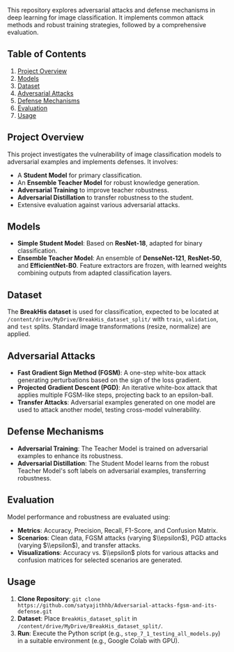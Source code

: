 This repository explores adversarial attacks and defense mechanisms in deep learning for image classification. It implements common attack methods and robust training strategies, followed by a comprehensive evaluation.

## Table of Contents

1.  [Project Overview](https://www.google.com/search?q=%23project-overview)
2.  [Models](https://www.google.com/search?q=%23models)
3.  [Dataset](https://www.google.com/search?q=%23dataset)
4.  [Adversarial Attacks](https://www.google.com/search?q=%23adversarial-attacks)
5.  [Defense Mechanisms](https://www.google.com/search?q=%23defense-mechanisms)
6.  [Evaluation](https://www.google.com/search?q=%23evaluation)
7.  [Usage](https://www.google.com/search?q=%23usage)

## Project Overview

This project investigates the vulnerability of image classification models to adversarial examples and implements defenses. It involves:

  * A **Student Model** for primary classification.
  * An **Ensemble Teacher Model** for robust knowledge generation.
  * **Adversarial Training** to improve teacher robustness.
  * **Adversarial Distillation** to transfer robustness to the student.
  * Extensive evaluation against various adversarial attacks.

## Models

  * **Simple Student Model**: Based on **ResNet-18**, adapted for binary classification.
  * **Ensemble Teacher Model**: An ensemble of **DenseNet-121**, **ResNet-50**, and **EfficientNet-B0**. Feature extractors are frozen, with learned weights combining outputs from adapted classification layers.

## Dataset

The **BreakHis dataset** is used for classification, expected to be located at `/content/drive/MyDrive/BreakHis_dataset_split/` with `train`, `validation`, and `test` splits. Standard image transformations (resize, normalize) are applied.

## Adversarial Attacks

  * **Fast Gradient Sign Method (FGSM)**: A one-step white-box attack generating perturbations based on the sign of the loss gradient.
  * **Projected Gradient Descent (PGD)**: An iterative white-box attack that applies multiple FGSM-like steps, projecting back to an epsilon-ball.
  * **Transfer Attacks**: Adversarial examples generated on one model are used to attack another model, testing cross-model vulnerability.

## Defense Mechanisms

  * **Adversarial Training**: The Teacher Model is trained on adversarial examples to enhance its robustness.
  * **Adversarial Distillation**: The Student Model learns from the robust Teacher Model's soft labels on adversarial examples, transferring robustness.

## Evaluation

Model performance and robustness are evaluated using:

  * **Metrics**: Accuracy, Precision, Recall, F1-Score, and Confusion Matrix.
  * **Scenarios**: Clean data, FGSM attacks (varying $\\epsilon$), PGD attacks (varying $\\epsilon$), and transfer attacks.
  * **Visualizations**: Accuracy vs. $\\epsilon$ plots for various attacks and confusion matrices for selected scenarios are generated.

## Usage

1.  **Clone Repository**: `git clone https://github.com/satyajithhb/Adversarial-attacks-fgsm-and-its-defense.git`
2.  **Dataset**: Place `BreakHis_dataset_split` in `/content/drive/MyDrive/BreakHis_dataset_split/`.
3.  **Run**: Execute the Python script (e.g., `step_7_1_testing_all_models.py`) in a suitable environment (e.g., Google Colab with GPU).
